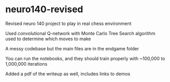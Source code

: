 # neuro140-revised
Revised neuro 140 project to play in real chess environment

Used convolutional Q-network with Monte Carlo Tree Search algorithm used to determine which moves to make

A messy codebase but the main files are in the endgame folder

You can run the notebooks, and they should train properly with ~100,000 to 1,000,000 iterations

Added a pdf of the writeup as well, includes links to demos
